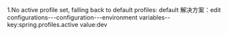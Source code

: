 1.No active profile set, falling back to default profiles: default
解决方案：edit configurations---configuration---environment variables--key:spring.profiles.active   value:dev
